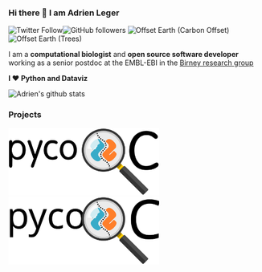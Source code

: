 ### Hi there 👋 I am Adrien Leger

![Twitter Follow](https://img.shields.io/twitter/follow/AdrienLeger2?label=Twitter&style=social)![GitHub followers](https://img.shields.io/github/followers/a-slide?label=Github&style=social)  ![Offset Earth (Carbon Offset)](https://img.shields.io/offset-earth/carbon/thebruneauleger?style=social) ![Offset Earth (Trees)](https://img.shields.io/offset-earth/trees/thebruneauleger?style=social)

I am a **computational biologist** and **open source software developer** working as a senior postdoc at the EMBL-EBI in the [Birney research group](https://www.ebi.ac.uk/research/birney) 

**I ❤️ Python and Dataviz**

![Adrien's github stats](https://github-readme-stats.vercel.app/api?username=a-slide&show_icons=true)

### Projects

<div>
	<a href = "https://a-slide.github.io/pycoQC/">
		<img src="https://raw.githubusercontent.com/a-slide/a-slide/master/Pictures/pycoQC.png" alt="Welcome!" width="300"/>
	</a>
</div>

<div>
	<a href = "https://a-slide.github.io/pycoQC/">
		<img src="https://raw.githubusercontent.com/a-slide/a-slide/master/Pictures/pycoQC.svg" alt="Welcome!" width="300"/>
	</a>
</div>